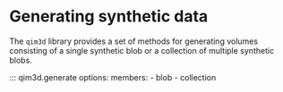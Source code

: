 # Generating synthetic data

The `qim3d` library provides a set of methods for generating volumes consisting of a single synthetic blob or a collection of multiple synthetic blobs. 

::: qim3d.generate
    options:
        members:
            - blob
            - collection